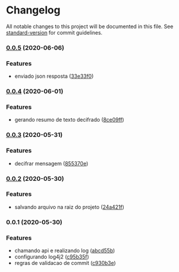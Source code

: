 # Changelog

All notable changes to this project will be documented in this file. See [standard-version](https://github.com/conventional-changelog/standard-version) for commit guidelines.

### [0.0.5](https://github.com/emerson-matos/aceleradev-java/compare/v0.0.4...v0.0.5) (2020-06-06)


### Features

* enviado json resposta ([33e33f0](https://github.com/emerson-matos/aceleradev-java/commit/33e33f02a288c7c12883f0b2b31f5938b78a15b4))

### [0.0.4](https://github.com/emerson-matos/aceleradev-java/compare/v0.0.3...v0.0.4) (2020-06-01)


### Features

* gerando resumo de texto decifrado ([8ce09ff](https://github.com/emerson-matos/aceleradev-java/commit/8ce09ff5d3b6fd5f62a9a8b7d3797ec9fb21b4b4))

### [0.0.3](https://github.com/emerson-matos/aceleradev-java/compare/v0.0.2...v0.0.3) (2020-05-31)


### Features

* decifrar mensagem ([855370e](https://github.com/emerson-matos/aceleradev-java/commit/855370e54337c52a1df8336c21337c51e44dff5f))

### [0.0.2](https://github.com/emerson-matos/aceleradev-java/compare/v0.0.1...v0.0.2) (2020-05-30)


### Features

* salvando arquivo na raiz do projeto ([24a421f](https://github.com/emerson-matos/aceleradev-java/commit/24a421f278da110a1ce69bbb82d00196212a9846))

### 0.0.1 (2020-05-30)


### Features

* chamando api e realizando log ([abcd55b](https://github.com/emerson-matos/aceleradev-java/commit/abcd55bb1a0721429ceacae25d08870bdf5ce6b4))
* configurando log4j2 ([c95b35f](https://github.com/emerson-matos/aceleradev-java/commit/c95b35fdaf9383d3e701ef1892d468fa0fe00bdc))
* regras de validacao de commit ([c930b3e](https://github.com/emerson-matos/aceleradev-java/commit/c930b3e16a826da035f9c9e49340dfef41d5c298))
